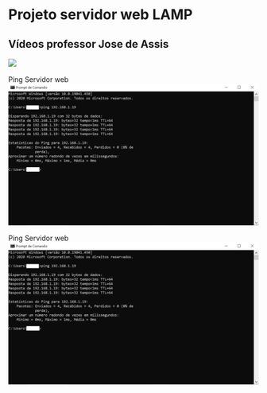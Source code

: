 #   Projeto servidor web LAMP
## Vídeos professor Jose de Assis
[![](http://img.youtube.com/vi/fqR5SymRgLQ/0.jpg)](http://www.youtube.com/watch?v=fqR5SymRgLQ "Curso Linux WEB Server Level 1")

Ping Servidor web
![Print ping servidor web](https://github.com/marcossalves/Servidor_WEB/blob/master/imagens/ping_servidor_web.png)



Ping Servidor web
![Print ping servidor web](https://github.com/marcossalves/Servidor_WEB/blob/master/imagens/ping_servidor_web.png)
